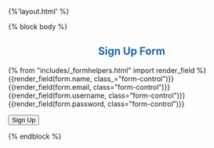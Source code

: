 {%'layout.html' %}

{% block body %}
<div class="jumbotron">
    <h2 style="text-align: center; color: #206aaa;">Sign Up Form</h2>
    {% from "includes/_formhelpers.html" import render_field %}
    <form method="POST" action="">
        <div class="form-group">
            {{render_field(form.name, class_="form-control")}}
        </div>
        <div class="form-group">
            {{render_field(form.email, class="form-control")}}
        </div>
        <div class="form-group">
            {{render_field(form.username, class="form-control")}}
        </div>
        <div class="form-group">
            {{render_field(form.password, class="form-control")}}
        </div>
        <p>
            <input type="submit" class="btn btn-primary" value="Sign Up">
        </p>
    </form>
</div>
{% endblock %}
